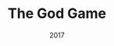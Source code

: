 ---
layout: productions
title: The God Game
date: 2017
Theatre: Theatre Jacksonville
Venue: Little Theatre
cast:
crew:
- Director: Michael Lipp
external_links:
---